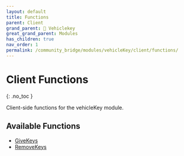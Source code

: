 ```yaml
---
layout: default
title: Functions
parent: Client
grand_parent: 🔑 Vehiclekey
great_grand_parent: Modules
has_children: true
nav_order: 1
permalink: /community_bridge/modules/vehicleKey/client/functions/
---
```


# Client Functions
{: .no_toc }

Client-side functions for the vehicleKey module.

## Available Functions

- [GiveKeys](GiveKeys)
- [RemoveKeys](RemoveKeys)

